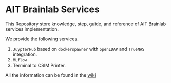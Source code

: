 # AIT Brainlab Services

This Repository store knowledge, step, guide, and reference of AIT Brainlab services implementation.

We provide the following services.

1. `JuypterHub` based on `dockerspawner` with `openLDAP` and `TrueNAS` integration.
2. `MLflow`
3. Terminal to CSIM Printer.

All the information can be found in the [wiki](https://github.com/AIT-brainlab/docker-jupyterhub/wiki)